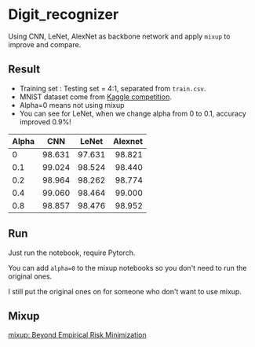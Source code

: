# Digit_recognizer
Using CNN, LeNet, AlexNet as backbone network and apply `mixup` to improve and compare.
## Result
* Training set : Testing set = 4:1, separated from `train.csv`.
* MNIST dataset come from [Kaggle competition](https://www.kaggle.com/c/digit-recognizer).
* Alpha=0 means not using mixup
* You can see for LeNet, when we change alpha from 0 to 0.1, accuracy improved 0.9%!

|    Alpha    |     CNN     |    LeNet    |    Alexnet    |
|-------------|:-----------:|:-----------:|--------------:|
|      0      |    98.631   |    97.631   |    98.821     |
|     0.1     |    99.024   |    98.524   |    98.440     |
|     0.2     |    98.964   |    98.262   |    98.774     |
|     0.4     |    99.060   |    98.464   |    99.000     |
|     0.8     |    98.857   |    98.476   |    98.952     |
## Run
Just run the notebook, require Pytorch.

You can add `alpha=0` to the mixup notebooks so you don't need to run the original ones. 

I still put the original ones on for someone who don't want to use mixup.
## Mixup
[mixup: Beyond Empirical Risk Minimization](https://arxiv.org/abs/1710.09412)
